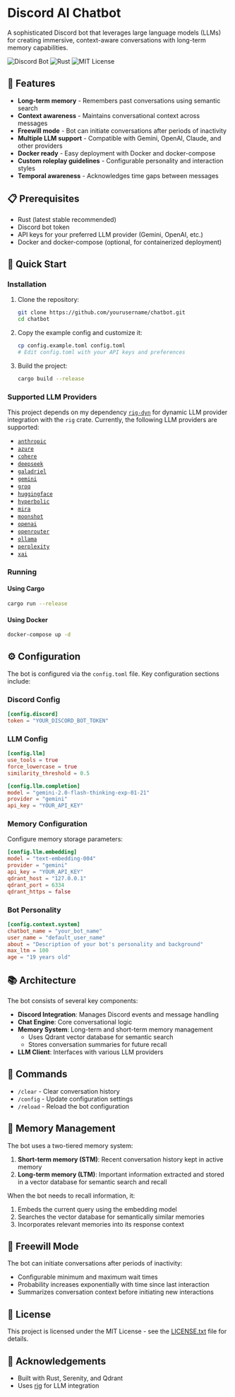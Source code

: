 # Discord AI Chatbot

A sophisticated Discord bot that leverages large language models (LLMs) for creating immersive, context-aware conversations with long-term memory capabilities.

![Discord Bot](https://img.shields.io/badge/Discord-Bot-5865F2?style=for-the-badge&logo=discord&logoColor=white)
![Rust](https://img.shields.io/badge/Rust-1.85-orange?style=for-the-badge&logo=rust&logoColor=white)
![MIT License](https://img.shields.io/badge/License-MIT-blue?style=for-the-badge)

## 🌟 Features

- **Long-term memory** - Remembers past conversations using semantic search
- **Context awareness** - Maintains conversational context across messages
- **Freewill mode** - Bot can initiate conversations after periods of inactivity
- **Multiple LLM support** - Compatible with Gemini, OpenAI, Claude, and other providers
- **Docker ready** - Easy deployment with Docker and docker-compose
- **Custom roleplay guidelines** - Configurable personality and interaction styles
- **Temporal awareness** - Acknowledges time gaps between messages

## 📋 Prerequisites

- Rust (latest stable recommended)
- Discord bot token
- API keys for your preferred LLM provider (Gemini, OpenAI, etc.)
- Docker and docker-compose (optional, for containerized deployment)

## 🚀 Quick Start

### Installation

1. Clone the repository:

   ```bash
   git clone https://github.com/yourusername/chatbot.git
   cd chatbot
   ```

2. Copy the example config and customize it:

   ```bash
   cp config.example.toml config.toml
   # Edit config.toml with your API keys and preferences
   ```

3. Build the project:

   ```bash
   cargo build --release
   ```

### Supported LLM Providers

This project depends on my dependency [`rig-dyn`](https://github.com/GustavoWidman/rig-dyn) for dynamic LLM provider integration with the `rig` crate. Currently, the following LLM providers are supported:

- [`anthropic`](https://www.anthropic.com/)
- [`azure`](https://ai.azure.com/)
- [`cohere`](https://cohere.com/)
- [`deepseek`](https://deepseek.com/)
- [`galadriel`](https://galadriel.com/)
- [`gemini`](https://ai.google.dev/)
- [`groq`](https://groq.com/)
- [`huggingface`](https://huggingface.co/)
- [`hyperbolic`](https://hyperbolic.xyz/)
- [`mira`](https://mira.network/)
- [`moonshot`](https://www.moonshot.cn/)
- [`openai`](https://openai.com/)
- [`openrouter`](https://openrouter.ai/)
- [`ollama`](https://ollama.ai/)
- [`perplexity`](https://www.perplexity.ai/)
- [`xai`](https://x.ai/)

### Running

#### Using Cargo

```bash
cargo run --release
```

#### Using Docker

```bash
docker-compose up -d
```

## ⚙️ Configuration

The bot is configured via the `config.toml` file. Key configuration sections include:

### Discord Config

```toml
[config.discord]
token = "YOUR_DISCORD_BOT_TOKEN"
```

### LLM Config

```toml
[config.llm]
use_tools = true
force_lowercase = true
similarity_threshold = 0.5

[config.llm.completion]
model = "gemini-2.0-flash-thinking-exp-01-21"
provider = "gemini"
api_key = "YOUR_API_KEY"
```

### Memory Configuration

Configure memory storage parameters:

```toml
[config.llm.embedding]
model = "text-embedding-004"
provider = "gemini"
api_key = "YOUR_API_KEY"
qdrant_host = "127.0.0.1"
qdrant_port = 6334
qdrant_https = false
```

### Bot Personality

```toml
[config.context.system]
chatbot_name = "your_bot_name"
user_name = "default_user_name"
about = "Description of your bot's personality and background"
max_ltm = 100
age = "19 years old"
```

## 📚 Architecture

The bot consists of several key components:

- **Discord Integration**: Manages Discord events and message handling
- **Chat Engine**: Core conversational logic
- **Memory System**: Long-term and short-term memory management
  - Uses Qdrant vector database for semantic search
  - Stores conversation summaries for future recall
- **LLM Client**: Interfaces with various LLM providers

## 🔧 Commands

- `/clear` - Clear conversation history
- `/config` - Update configuration settings
- `/reload` - Reload the bot configuration

## 🤖 Memory Management

The bot uses a two-tiered memory system:

1. **Short-term memory (STM)**: Recent conversation history kept in active memory
2. **Long-term memory (LTM)**: Important information extracted and stored in a vector database for semantic search and recall

When the bot needs to recall information, it:

1. Embeds the current query using the embedding model
2. Searches the vector database for semantically similar memories
3. Incorporates relevant memories into its response context

## 🔄 Freewill Mode

The bot can initiate conversations after periods of inactivity:

- Configurable minimum and maximum wait times
- Probability increases exponentially with time since last interaction
- Summarizes conversation context before initiating new interactions

## 📝 License

This project is licensed under the MIT License - see the [LICENSE.txt](LICENSE.txt) file for details.

## 🙏 Acknowledgements

- Built with Rust, Serenity, and Qdrant
- Uses [rig](https://github.com/0xPlaygrounds/rig/) for LLM integration
